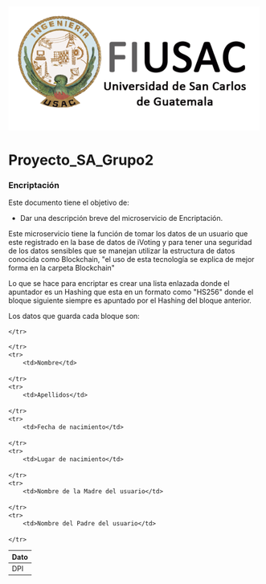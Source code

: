 ![Help Builder Web Site](../../Img/Logo.png)
# Proyecto_SA_Grupo2
### Encriptación
Este documento tiene el objetivo de:
<br>
* Dar una descripción breve del microservicio de Encriptación.

Este microservicio tiene la función de tomar los datos de un usuario que este registrado en la base de datos de iVoting y para tener una seguridad de los datos sensibles que se manejan utilizar la estructura de datos conocida como Blockchain, "el uso de esta tecnología se explica de mejor forma en la carpeta Blockchain"

Lo que se hace para encriptar es crear una lista enlazada donde el apuntador es un Hashing que esta en un formato como "HS256" donde el bloque siguiente siempre es apuntado por el Hashing del bloque anterior.

Los datos que guarda cada bloque son:
<table>
<thead>
	<tr>
		<th>Dato</th>
		
	</tr>
</thead>
<tbody>
	<tr>
		<td>DPI</td>
		
	</tr>
	<tr>
		<td>Nombre</td>
		
	</tr>
	<tr>
		<td>Apellidos</td>
		
	</tr>
	<tr>
		<td>Fecha de nacimiento</td>
		
	</tr>
	<tr>
		<td>Lugar de nacimiento</td>
		
	</tr>
	<tr>
		<td>Nombre de la Madre del usuario</td>
		
	</tr>
	<tr>
		<td>Nombre del Padre del usuario</td>
		
	</tr>
</tbody>
</table>










